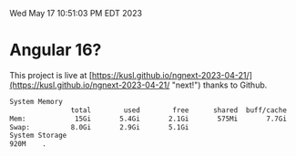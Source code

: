 Wed May 17 10:51:03 PM EDT 2023

# Angular 16?


This project is live at [https://kusl.github.io/ngnext-2023-04-21/](https://kusl.github.io/ngnext-2023-04-21/ "next!") thanks to Github.

```bash
System Memory
               total        used        free      shared  buff/cache   available
Mem:            15Gi       5.4Gi       2.1Gi       575Mi       7.7Gi       8.9Gi
Swap:          8.0Gi       2.9Gi       5.1Gi
System Storage
920M	.
```
